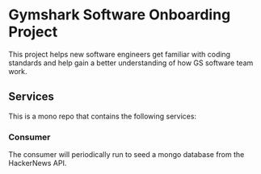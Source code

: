 # Gymshark Software Onboarding Project

This project helps new software engineers get familiar with coding standards and help gain a better understanding of how GS software team work.

## Services
This is a mono repo that contains the following services:
### Consumer
The consumer will periodically run to seed a mongo database from the HackerNews API.

